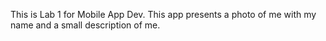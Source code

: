 This is Lab 1 for Mobile App Dev. This app presents a photo of me with my name and a small description of me.
